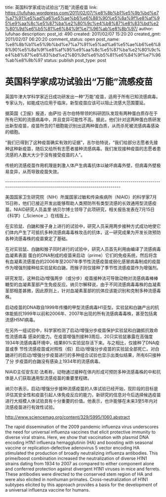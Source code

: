 title: 英国科学家成功试验出“万能”流感疫苗 
link: https://lufuhao.wordpress.com/2011/02/07/%e8%8b%b1%e5%9b%bd%e7%a7%91%e5%ad%a6%e5%ae%b6%e6%88%90%e5%8a%9f%e8%af%95%e9%aa%8c%e5%87%ba%e2%80%9c%e4%b8%87%e8%83%bd%e2%80%9d%e6%b5%81%e6%84%9f%e7%96%ab%e8%8b%97/
author: lufuhao
description: 
post_id: 490
created: 2011/02/07 15:20:20
created_gmt: 2011/02/07 06:20:20
comment_status: open
post_name: %e8%8b%b1%e5%9b%bd%e7%a7%91%e5%ad%a6%e5%ae%b6%e6%88%90%e5%8a%9f%e8%af%95%e9%aa%8c%e5%87%ba%e2%80%9c%e4%b8%87%e8%83%bd%e2%80%9d%e6%b5%81%e6%84%9f%e7%96%ab%e8%8b%97
status: publish
post_type: post

# 英国科学家成功试验出“万能”流感疫苗 

英国牛津大学科学家近日成功研发出一种“万能”疫苗，适用于所有已知流感病毒。专家认为，如能成功应用于临床，新型疫苗应该可以阻止流感大范围蔓延。

据英国《卫报》报道，由萨拉·吉尔伯特带领的科研团队发现有两种蛋白质存在于所有已知的流感病毒中，并且变异可能性不高。据此，他们针对这两种蛋白质研发出新型疫苗，疫苗所含的T细胞能识别出这两种蛋白质，从而杀死被流感病毒感染的细胞。

“我们已得到了这种疫苗确实有效的证据”，吉尔伯特说，“我们给部分志愿者先接种这种新疫苗，随后又给所有志愿者接种流感病毒。我们发现接种疫苗的志愿者患流感的人数大大少于没有接受疫苗的人”。

传统的流感疫苗作用机理是刺激人体产生病毒抗体以破坏病毒外壁，但病毒外壁极易变异，从而导致疫苗失效。

\----------------------------------------------------------------------------------------------------------------------------------------

美国国家卫生研究院（NIH）所属国家过敏和传染疾病所（NIAID）的科学家7月15日称，他们已接近开发出能够帮助人类预防所有类型流感的长效通用型流感疫苗。NIAID研究人员盖里·纳贝尔博士领导了此项研究，相关报告发表在7月15日《科学》（_Science _）在线版上。

在实验鼠、白鼬和猴子身上进行的试验中，研究人员采用两步接种方式成功地使它们体内产生了可抵抗多种流感病毒毒株攻击的抗体，这一研究成果为开发长效预防各种流感毒株的疫苗奠定了基础。

在对实验鼠、白鼬和猴子同时进行的试验中，研究人员首先利用由编译了流感病毒血凝素表面 蛋白的DNA制成的疫苗来启动（prime）它们的免疫系统，然后将含有血凝素流感蛋白的2006年至2007年季节性流感疫苗或弱化感冒病毒制成的疫苗 作为增强剂接种给实验鼠和白鼬，而猴子则仅接种了季节性流感疫苗作为增强剂。

研究发现，这种启动/增强两步（或分步）疫苗接种法可导致动物对流感病毒棒棒糖型的血凝素茎部产生免疫反应。纳贝尔解释说，由于不同流感病毒毒株的血凝素茎部相差甚微，因此原则上，针对血凝素茎部的抗体应该能识别和克制多种流感毒株。

启动疫苗的DNA取自1999年传播的甲型流感病毒H1亚型。实验鼠和白鼬产出的抗体能抵抗1999年以前和2006年、2007年出现的所有流感病毒毒株，甚至包括禽流感H5N1病毒。

在另外一组试验中，科学家检测了启动/增强分步疫苗保护实验鼠和白鼬抵抗致命性流感病毒 感染的能力。在疫苗增强剂接种3周后，20只实验鼠暴露在高强度1934年流感病毒环境中，结果80%实验鼠存活下来。与之相比，仅接种了DNA疫苗或季 节性流感疫苗或对照性（假）启动/增强分步疫苗的实验鼠全部死亡。对白鼬进行的启动/增强分步疫苗进行的多种组合试验也显示出类似结果，所有6只接种了分 步疫苗的白鼬没有感染上1934年的流感病毒。

NIAID主任安东尼·法希称，动物通过接种在体内形成可预防多种流感毒株的中和抗体是人们获取通用型流感疫苗的重要里程碑。

纳贝尔表示，启动/增强分步接种流感疫苗的人体试验已经开始，现阶段的目标是评估其安全性和疫苗引起人体免疫反应的能力，新研究的信息对今后选择候选疫苗进行大规模人体试验具有十分重要的价值。他表示，也许能够在未来3至5年内对流感疫苗进行有效性试验。

http://www.sciencemag.org/content/329/5995/1060.abstract

The rapid dissemination of the 2009 pandemic influenza virus underscores the need for universal influenza vaccines that elicit protective immunity to diverse viral strains. Here, we show that vaccination with plasmid DNA encoding H1N1 influenza hemagglutinin (HA) and boosting with seasonal vaccine or replication-defective adenovirus 5 vector encoding HA stimulated the production of broadly neutralizing influenza antibodies. This prime/boost combination increased the neutralization of diverse H1N1 strains dating from 1934 to 2007 as compared to either component alone and conferred protection against divergent H1N1 viruses in mice and ferrets. These antibodies were directed to the conserved stem region of HA and were also elicited in nonhuman primates. Cross-neutralization of H1N1 subtypes elicited by this approach provides a basis for the development of a universal influenza vaccine for humans.